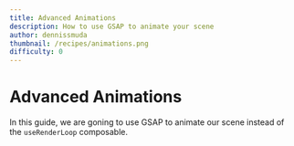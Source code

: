 ```yaml
---
title: Advanced Animations
description: How to use GSAP to animate your scene
author: dennissmuda
thumbnail: /recipes/animations.png
difficulty: 0
---
```


# Advanced Animations

In this guide, we are goning to use GSAP to animate our scene instead of the `useRenderLoop` composable.